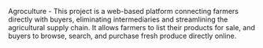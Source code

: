 Agroculture - This project is a web-based platform connecting farmers directly with buyers, eliminating intermediaries and streamlining the agricultural supply chain. It allows farmers to list their products for sale, and buyers to browse, search, and purchase fresh produce directly online.
